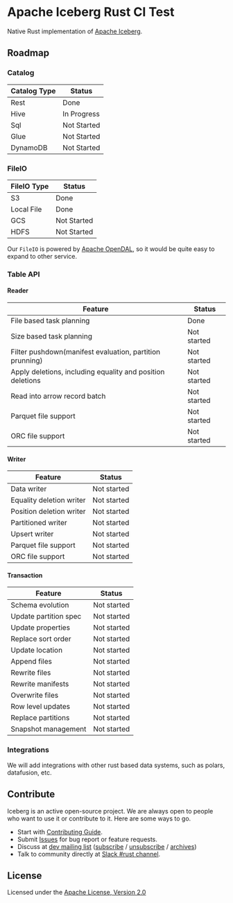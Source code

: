 <!--
  ~ Licensed to the Apache Software Foundation (ASF) under one
  ~ or more contributor license agreements.  See the NOTICE file
  ~ distributed with this work for additional information
  ~ regarding copyright ownership.  The ASF licenses this file
  ~ to you under the Apache License, Version 2.0 (the
  ~ "License"); you may not use this file except in compliance
  ~ with the License.  You may obtain a copy of the License at
  ~
  ~   http://www.apache.org/licenses/LICENSE-2.0
  ~
  ~ Unless required by applicable law or agreed to in writing,
  ~ software distributed under the License is distributed on an
  ~ "AS IS" BASIS, WITHOUT WARRANTIES OR CONDITIONS OF ANY
  ~ KIND, either express or implied.  See the License for the
  ~ specific language governing permissions and limitations
  ~ under the License.
-->

# Apache Iceberg Rust CI Test

Native Rust implementation of [Apache Iceberg](https://iceberg.apache.org/).

## Roadmap

### Catalog

| Catalog Type | Status      |
|--------------|-------------|
| Rest         | Done        |
| Hive         | In Progress |
| Sql          | Not Started |
| Glue         | Not Started |
| DynamoDB     | Not Started |

### FileIO

| FileIO Type | Status      |
|-------------|-------------|
| S3          | Done        |
| Local File  | Done        |
| GCS         | Not Started |
| HDFS        | Not Started |

Our `FileIO` is powered by [Apache OpenDAL](https://github.com/apache/incubator-opendal), so it would be quite easy to
expand to other service.

### Table API

#### Reader

| Feature                                                    | Status      |
|------------------------------------------------------------|-------------|
| File based task planning                                   | Done        |
| Size based task planning                                   | Not started |
| Filter pushdown(manifest evaluation, partition prunning)   | Not started |
| Apply deletions, including equality and position deletions | Not started |
| Read into arrow record batch                               | Not started |
| Parquet file support                                       | Not started |
| ORC file support                                           | Not started |

#### Writer

| Feature                  | Status      |
|--------------------------|-------------|
| Data writer              | Not started |
| Equality deletion writer | Not started |
| Position deletion writer | Not started |
| Partitioned writer       | Not started |
| Upsert writer            | Not started |
| Parquet file support     | Not started |
| ORC file support         | Not started |

#### Transaction

| Feature               | Status      |
|-----------------------|-------------|
| Schema evolution      | Not started |
| Update partition spec | Not started |
| Update properties     | Not started |
| Replace sort order    | Not started |
| Update location       | Not started |
| Append files          | Not started |
| Rewrite files         | Not started |
| Rewrite manifests     | Not started |
| Overwrite files       | Not started |
| Row level updates     | Not started |
| Replace partitions    | Not started |
| Snapshot management   | Not started |

### Integrations

We will add integrations with other rust based data systems, such as polars, datafusion, etc.

## Contribute

Iceberg is an active open-source project. We are always open to people who want to use it or contribute to it. Here are some ways to go.

- Start with [Contributing Guide](CONTRIBUTING.md).
- Submit [Issues](https://github.com/apache/iceberg-rust/issues/new) for bug report or feature requests.
- Discuss at [dev mailing list](mailto:dev@iceberg.apache.org) ([subscribe](mailto:dev-subscribe@iceberg.apache.org?subject=(send%20this%20email%20to%20subscribe)) / [unsubscribe](mailto:dev-unsubscribe@iceberg.apache.org?subject=(send%20this%20email%20to%20unsubscribe)) / [archives](https://lists.apache.org/list.html?dev@iceberg.apache.org))
- Talk to community directly at [Slack #rust channel](https://join.slack.com/t/apache-iceberg/shared_invite/zt-1zbov3k6e-KtJfoaxp97YfX6dPz1Bk7A).

## License

Licensed under the [Apache License, Version 2.0](http://www.apache.org/licenses/LICENSE-2.0)
